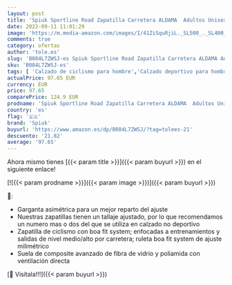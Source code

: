 ```yaml
---
layout: post
title: 'Spiuk Sportline Road Zapatilla Carretera ALDAMA  Adultos Unisex  Blanco Mate  T. 45'
date: 2022-09-11 11:01:29
image: 'https://m.media-amazon.com/images/I/41ZiSquRjiL._SL500_._SL400_.jpg'
comments: true
category: ofertas
author: 'tole.es'
slug: 'B084L7ZWSJ-es Spiuk Sportline Road Zapatilla Carretera ALDAMA Adultos...'
sku: 'B084L7ZWSJ-es'
tags: [ 'Calzado de ciclismo para hombre','Calzado deportivo para hombre','Zapatillas y calzado deportivo para hombre','Zapatos','Zapatos para hombre','Zapatos y complementos','spiuk','zapatilla','🇪🇸', ]
actualPrice: 97.65 EUR
currency: EUR
price: 97.65
comparePrice: 124.9 EUR
prodname: 'Spiuk Sportline Road Zapatilla Carretera ALDAMA  Adultos Unisex  Blanco Mate  T. 45'
country: 'es'
flag: '🇪🇸'
brand: 'Spiuk'
buyurl: 'https://www.amazon.es/dp/B084L7ZWSJ/?tag=tolees-21'
descuento: '21.82'
average: '97.65'
---
```


Ahora mismo tienes [{{< param title >}}]({{< param buyurl >}}) en el siguiente enlace!

[![{{< param prodname >}}]({{< param image >}})]({{< param buyurl >}})

🔎:

- Garganta asimétrica para un mejor reparto del ajuste
- Nuestras zapatillas tienen un tallaje ajustado, por lo que recomendamos un numero mas o dos del que se utiliza en calzado no deportivo
- Zapatilla de ciclismo con boa fit system; enfocadas a entrenamientos y salidas de nivel medio/alto por carretera; ruleta boa fit system de ajuste milimétrico
- Suela de composite avanzado de fibra de vidrio y poliamida con ventilación directa

[🛒 Visítala!!!]({{< param buyurl >}})
